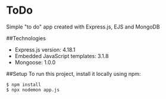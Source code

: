 # ToDo 
Simple "to do" app created with Express.js, EJS and MongoDB

##Technologies
* Express.js version: 4.18.1
* Embedded JavaScript templates: 3.1.8
* Mongoose: 1.0.0

##Setup
To run this project, install it locally using npm:

```
$ npm install
$ npx nodemon app.js
```
